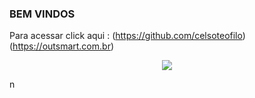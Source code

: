 <h3>BEM VINDOS </h3>


Para acessar click aqui : (https://github.com/celsoteofilo)
(https://outsmart.com.br)


<p align="center">
<img src= "https://outsmart.com.br/wp-content/uploads/elementor/thumbs/Logo-Horizontal_outsmart-6084355-p6yximnrsobwt7z3lfyl1wc4ar8cuujo6nimqw4a5m.png"/>
</p>
n
